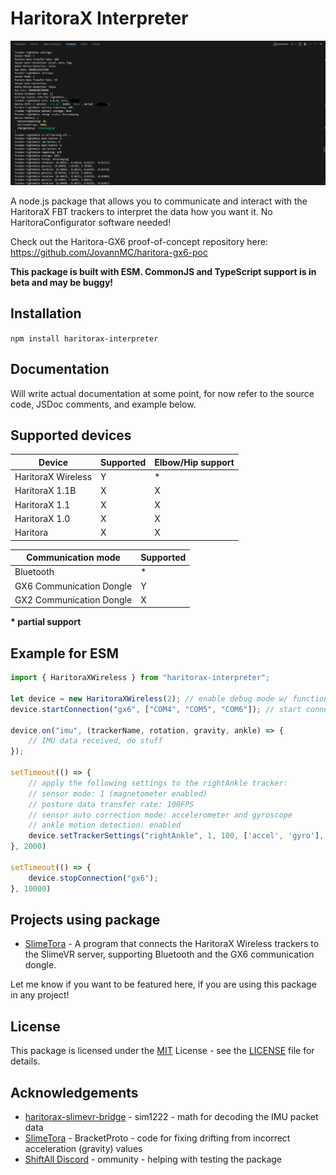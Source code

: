 # HaritoraX Interpreter

![Showcase of the package output with debug logs on, showing the data such as tracker settings, info, and interpreted IMU data via the GX6 dongle](showcase.png)

A node.js package that allows you to communicate and interact with the HaritoraX FBT trackers to interpret the data how you want it. No HaritoraConfigurator software needed!

Check out the Haritora-GX6 proof-of-concept repository here: https://github.com/JovannMC/haritora-gx6-poc

**This package is built with ESM. CommonJS and TypeScript support is in beta and may be buggy!**

## Installation

`npm install haritorax-interpreter`

## Documentation

Will write actual documentation at some point, for now refer to the source code, JSDoc comments, and example below.

## Supported devices

| Device             | Supported | Elbow/Hip support |
|--------------------|-----------|-------------------|
| HaritoraX Wireless |     Y     |         *         |
| HaritoraX 1.1B     |     X     |         X         |
| HaritoraX 1.1      |     X     |         X         |
| HaritoraX 1.0      |     X     |         X         |
| Haritora           |     X     |         X         |

| Communication mode        | Supported |
|---------------------------|-----------|
| Bluetooth                 |     *     |
| GX6 Communication Dongle  |     Y     |
| GX2 Communication Dongle  |     X     |

**\* partial support**

## Example for ESM
```js
import { HaritoraXWireless } from "haritorax-interpreter";

let device = new HaritoraXWireless(2); // enable debug mode w/ function info
device.startConnection("gx6", ["COM4", "COM5", "COM6"]); // start connecting to dongles via GX6, with the ports COM4, COM5, and COM6

device.on("imu", (trackerName, rotation, gravity, ankle) => {
    // IMU data received, do stuff
});

setTimeout(() => {
    // apply the following settings to the rightAnkle tracker:
    // sensor mode: 1 (magnetometer enabled)
    // posture data transfer rate: 100FPS
    // sensor auto correction mode: accelerometer and gyroscope
    // ankle motion detection: enabled
    device.setTrackerSettings("rightAnkle", 1, 100, ['accel', 'gyro'], true);
}, 2000)

setTimeout(() => {
    device.stopConnection("gx6");
}, 10000)
```

## Projects using package

- [SlimeTora](https://github.com/OCSYT/SlimeTora) - A program that connects the HaritoraX Wireless trackers to the SlimeVR server, supporting Bluetooth and the GX6 communication dongle.

Let me know if you want to be featured here, if you are using this package in any project!

## License

This package is licensed under the [MIT](https://opensource.org/license/mit/) License - see the [LICENSE](LICENSE) file for details.

## Acknowledgements

- [haritorax-slimevr-bridge](https://github.com/sim1222/haritorax-slimevr-bridge) - sim1222 - math for decoding the IMU packet data
- [SlimeTora](https://github.com/OCSYT/SlimeTora/) - BracketProto - code for fixing drifting from incorrect acceleration (gravity) values
- [ShiftAll Discord](https://discord.gg/vqXmAFy5RC) - ommunity - helping with testing the package
